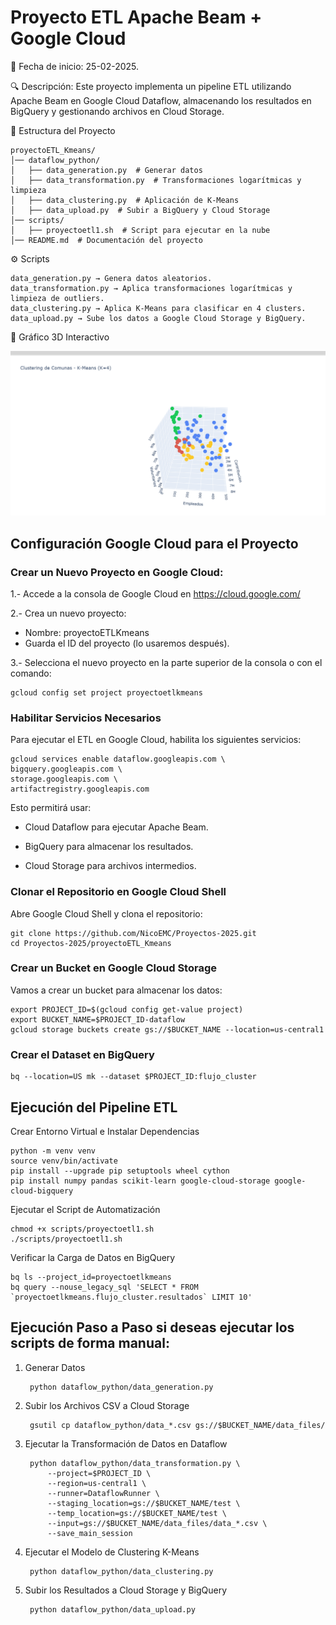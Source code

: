 # Proyecto ETL Apache Beam + Google Cloud

📅 Fecha de inicio: 25-02-2025.

🔍 Descripción: Este proyecto implementa un pipeline ETL utilizando Apache Beam en Google Cloud Dataflow, almacenando los resultados en BigQuery y gestionando archivos en Cloud Storage.

📂 Estructura del Proyecto

    proyectoETL_Kmeans/
    │── dataflow_python/
    │   ├── data_generation.py  # Generar datos
    │   ├── data_transformation.py  # Transformaciones logarítmicas y limpieza
    │   ├── data_clustering.py  # Aplicación de K-Means
    │   ├── data_upload.py  # Subir a BigQuery y Cloud Storage
    │── scripts/
    │   ├── proyectoetl1.sh  # Script para ejecutar en la nube
    │── README.md  # Documentación del proyecto


⚙️ Scripts 

    data_generation.py → Genera datos aleatorios.
    data_transformation.py → Aplica transformaciones logarítmicas y limpieza de outliers.
    data_clustering.py → Aplica K-Means para clasificar en 4 clusters.
    data_upload.py → Sube los datos a Google Cloud Storage y BigQuery.

🔹 Gráfico 3D Interactivo

![Ver Gráfico 3D Interactivo](https://github.com/NicoEMC/Proyectos-2025/blob/main/proyectoETL_Kmeans/dataflow_python/clustering_3D.gif)

## Configuración Google Cloud para el Proyecto

### Crear un Nuevo Proyecto en Google Cloud:

1.- Accede a la consola de Google Cloud en https://cloud.google.com/

2.- Crea un nuevo proyecto:

*   Nombre: proyectoETLKmeans
*   Guarda el ID del proyecto (lo usaremos después).

3.- Selecciona el nuevo proyecto en la parte superior de la consola o con el comando:

    gcloud config set project proyectoetlkmeans

    
### Habilitar Servicios Necesarios
Para ejecutar el ETL en Google Cloud, habilita los siguientes servicios:

    gcloud services enable dataflow.googleapis.com \
    bigquery.googleapis.com \
    storage.googleapis.com \
    artifactregistry.googleapis.com

Esto permitirá usar:

* Cloud Dataflow para ejecutar Apache Beam.

* BigQuery para almacenar los resultados.

* Cloud Storage para archivos intermedios.


### Clonar el Repositorio en Google Cloud Shell

Abre Google Cloud Shell y clona el repositorio:

    git clone https://github.com/NicoEMC/Proyectos-2025.git
    cd Proyectos-2025/proyectoETL_Kmeans

### Crear un Bucket en Google Cloud Storage

Vamos a crear un bucket para almacenar los datos:

    export PROJECT_ID=$(gcloud config get-value project)
    export BUCKET_NAME=$PROJECT_ID-dataflow
    gcloud storage buckets create gs://$BUCKET_NAME --location=us-central1

### Crear el Dataset en BigQuery

    bq --location=US mk --dataset $PROJECT_ID:flujo_cluster



## Ejecución del Pipeline ETL

Crear Entorno Virtual e Instalar Dependencias

    python -m venv venv
    source venv/bin/activate
    pip install --upgrade pip setuptools wheel cython
    pip install numpy pandas scikit-learn google-cloud-storage google-cloud-bigquery

Ejecutar el Script de Automatización

    chmod +x scripts/proyectoetl1.sh
    ./scripts/proyectoetl1.sh

Verificar la Carga de Datos en BigQuery

    bq ls --project_id=proyectoetlkmeans
    bq query --nouse_legacy_sql 'SELECT * FROM `proyectoetlkmeans.flujo_cluster.resultados` LIMIT 10'


## Ejecución Paso a Paso si deseas ejecutar los scripts de forma manual:

1. Generar Datos

        python dataflow_python/data_generation.py

2. Subir los Archivos CSV a Cloud Storage

        gsutil cp dataflow_python/data_*.csv gs://$BUCKET_NAME/data_files/

3. Ejecutar la Transformación de Datos en Dataflow    

        python dataflow_python/data_transformation.py \
            --project=$PROJECT_ID \
            --region=us-central1 \
            --runner=DataflowRunner \
            --staging_location=gs://$BUCKET_NAME/test \
            --temp_location=gs://$BUCKET_NAME/test \
            --input=gs://$BUCKET_NAME/data_files/data_*.csv \
            --save_main_session

4. Ejecutar el Modelo de Clustering K-Means

        python dataflow_python/data_clustering.py

5. Subir los Resultados a Cloud Storage y BigQuery

        python dataflow_python/data_upload.py

